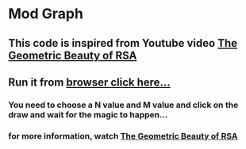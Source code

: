 # Mod Graph
## This code is inspired from Youtube video [The Geometric Beauty of RSA](https://youtu.be/1HfRrK5YxOA "The youtube video")

## Run it from [browser click here...](https://n7k5.github.io/Mod_Graph/index.html "Mod graph")

### You need to choose a N value and M value and click on the draw and wait for the magic to happen...
### for more information, watch [The Geometric Beauty of RSA](https://youtu.be/1HfRrK5YxOA "The youtube video")
